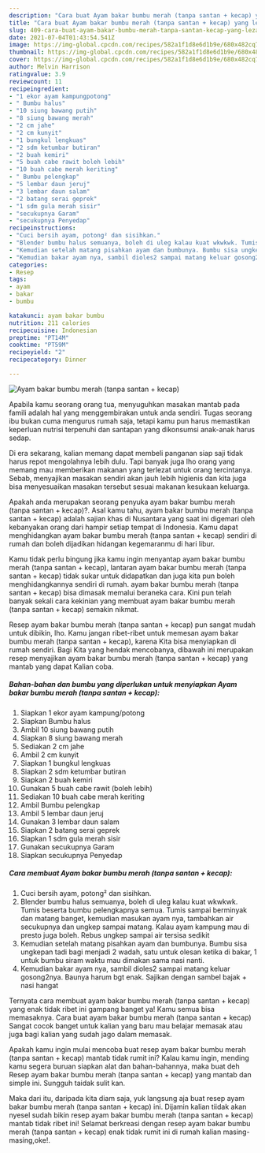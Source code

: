 ```yaml
---
description: "Cara buat Ayam bakar bumbu merah (tanpa santan + kecap) yang lezat Untuk Jualan"
title: "Cara buat Ayam bakar bumbu merah (tanpa santan + kecap) yang lezat Untuk Jualan"
slug: 409-cara-buat-ayam-bakar-bumbu-merah-tanpa-santan-kecap-yang-lezat-untuk-jualan
date: 2021-07-04T01:43:54.541Z
image: https://img-global.cpcdn.com/recipes/582a1f1d8e6d1b9e/680x482cq70/ayam-bakar-bumbu-merah-tanpa-santan-kecap-foto-resep-utama.jpg
thumbnail: https://img-global.cpcdn.com/recipes/582a1f1d8e6d1b9e/680x482cq70/ayam-bakar-bumbu-merah-tanpa-santan-kecap-foto-resep-utama.jpg
cover: https://img-global.cpcdn.com/recipes/582a1f1d8e6d1b9e/680x482cq70/ayam-bakar-bumbu-merah-tanpa-santan-kecap-foto-resep-utama.jpg
author: Melvin Harrison
ratingvalue: 3.9
reviewcount: 11
recipeingredient:
- "1 ekor ayam kampungpotong"
- " Bumbu halus"
- "10 siung bawang putih"
- "8 siung bawang merah"
- "2 cm jahe"
- "2 cm kunyit"
- "1 bungkul lengkuas"
- "2 sdm ketumbar butiran"
- "2 buah kemiri"
- "5 buah cabe rawit boleh lebih"
- "10 buah cabe merah keriting"
- " Bumbu pelengkap"
- "5 lembar daun jeruj"
- "3 lembar daun salam"
- "2 batang serai geprek"
- "1 sdm gula merah sisir"
- "secukupnya Garam"
- "secukupnya Penyedap"
recipeinstructions:
- "Cuci bersih ayam, potong² dan sisihkan."
- "Blender bumbu halus semuanya, boleh di uleg kalau kuat wkwkwk. Tumis beserta bumbu pelengkapnya semua. Tumis sampai berminyak dan matang banget, kemudian masukan ayam nya, tambahkan air secukupnya dan ungkep sampai matang. Kalau ayam kampung mau di presto juga boleh. Rebus ungkep sampai air tersisa sedikit"
- "Kemudian setelah matang pisahkan ayam dan bumbunya. Bumbu sisa ungkepan tadi bagi menjadi 2 wadah, satu untuk olesan ketika di bakar, 1 untuk bumbu siram waktu mau dimakan sama nasi nanti."
- "Kemudian bakar ayam nya, sambil dioles2 sampai matang keluar gosong2nya. Baunya harum bgt enak. Sajikan dengan sambel bajak + nasi hangat"
categories:
- Resep
tags:
- ayam
- bakar
- bumbu

katakunci: ayam bakar bumbu 
nutrition: 211 calories
recipecuisine: Indonesian
preptime: "PT14M"
cooktime: "PT59M"
recipeyield: "2"
recipecategory: Dinner

---
```



![Ayam bakar bumbu merah (tanpa santan + kecap)](https://img-global.cpcdn.com/recipes/582a1f1d8e6d1b9e/680x482cq70/ayam-bakar-bumbu-merah-tanpa-santan-kecap-foto-resep-utama.jpg)

Apabila kamu seorang orang tua, menyuguhkan masakan mantab pada famili adalah hal yang menggembirakan untuk anda sendiri. Tugas seorang ibu bukan cuma mengurus rumah saja, tetapi kamu pun harus memastikan keperluan nutrisi terpenuhi dan santapan yang dikonsumsi anak-anak harus sedap.

Di era  sekarang, kalian memang dapat membeli panganan siap saji tidak harus repot mengolahnya lebih dulu. Tapi banyak juga lho orang yang memang mau memberikan makanan yang terlezat untuk orang tercintanya. Sebab, menyajikan masakan sendiri akan jauh lebih higienis dan kita juga bisa menyesuaikan masakan tersebut sesuai makanan kesukaan keluarga. 



Apakah anda merupakan seorang penyuka ayam bakar bumbu merah (tanpa santan + kecap)?. Asal kamu tahu, ayam bakar bumbu merah (tanpa santan + kecap) adalah sajian khas di Nusantara yang saat ini digemari oleh kebanyakan orang dari hampir setiap tempat di Indonesia. Kamu dapat menghidangkan ayam bakar bumbu merah (tanpa santan + kecap) sendiri di rumah dan boleh dijadikan hidangan kegemaranmu di hari libur.

Kamu tidak perlu bingung jika kamu ingin menyantap ayam bakar bumbu merah (tanpa santan + kecap), lantaran ayam bakar bumbu merah (tanpa santan + kecap) tidak sukar untuk didapatkan dan juga kita pun boleh menghidangkannya sendiri di rumah. ayam bakar bumbu merah (tanpa santan + kecap) bisa dimasak memalui beraneka cara. Kini pun telah banyak sekali cara kekinian yang membuat ayam bakar bumbu merah (tanpa santan + kecap) semakin nikmat.

Resep ayam bakar bumbu merah (tanpa santan + kecap) pun sangat mudah untuk dibikin, lho. Kamu jangan ribet-ribet untuk memesan ayam bakar bumbu merah (tanpa santan + kecap), karena Kita bisa menyiapkan di rumah sendiri. Bagi Kita yang hendak mencobanya, dibawah ini merupakan resep menyajikan ayam bakar bumbu merah (tanpa santan + kecap) yang mantab yang dapat Kalian coba.

<!--inarticleads1-->

##### Bahan-bahan dan bumbu yang diperlukan untuk menyiapkan Ayam bakar bumbu merah (tanpa santan + kecap):

1. Siapkan 1 ekor ayam kampung/potong
1. Siapkan  Bumbu halus
1. Ambil 10 siung bawang putih
1. Siapkan 8 siung bawang merah
1. Sediakan 2 cm jahe
1. Ambil 2 cm kunyit
1. Siapkan 1 bungkul lengkuas
1. Siapkan 2 sdm ketumbar butiran
1. Siapkan 2 buah kemiri
1. Gunakan 5 buah cabe rawit (boleh lebih)
1. Sediakan 10 buah cabe merah keriting
1. Ambil  Bumbu pelengkap
1. Ambil 5 lembar daun jeruj
1. Gunakan 3 lembar daun salam
1. Siapkan 2 batang serai geprek
1. Siapkan 1 sdm gula merah sisir
1. Gunakan secukupnya Garam
1. Siapkan secukupnya Penyedap




<!--inarticleads2-->

##### Cara membuat Ayam bakar bumbu merah (tanpa santan + kecap):

1. Cuci bersih ayam, potong² dan sisihkan.
1. Blender bumbu halus semuanya, boleh di uleg kalau kuat wkwkwk. Tumis beserta bumbu pelengkapnya semua. Tumis sampai berminyak dan matang banget, kemudian masukan ayam nya, tambahkan air secukupnya dan ungkep sampai matang. Kalau ayam kampung mau di presto juga boleh. Rebus ungkep sampai air tersisa sedikit
1. Kemudian setelah matang pisahkan ayam dan bumbunya. Bumbu sisa ungkepan tadi bagi menjadi 2 wadah, satu untuk olesan ketika di bakar, 1 untuk bumbu siram waktu mau dimakan sama nasi nanti.
1. Kemudian bakar ayam nya, sambil dioles2 sampai matang keluar gosong2nya. Baunya harum bgt enak. Sajikan dengan sambel bajak + nasi hangat




Ternyata cara membuat ayam bakar bumbu merah (tanpa santan + kecap) yang enak tidak ribet ini gampang banget ya! Kamu semua bisa memasaknya. Cara buat ayam bakar bumbu merah (tanpa santan + kecap) Sangat cocok banget untuk kalian yang baru mau belajar memasak atau juga bagi kalian yang sudah jago dalam memasak.

Apakah kamu ingin mulai mencoba buat resep ayam bakar bumbu merah (tanpa santan + kecap) mantab tidak rumit ini? Kalau kamu ingin, mending kamu segera buruan siapkan alat dan bahan-bahannya, maka buat deh Resep ayam bakar bumbu merah (tanpa santan + kecap) yang mantab dan simple ini. Sungguh taidak sulit kan. 

Maka dari itu, daripada kita diam saja, yuk langsung aja buat resep ayam bakar bumbu merah (tanpa santan + kecap) ini. Dijamin kalian tiidak akan nyesel sudah bikin resep ayam bakar bumbu merah (tanpa santan + kecap) mantab tidak ribet ini! Selamat berkreasi dengan resep ayam bakar bumbu merah (tanpa santan + kecap) enak tidak rumit ini di rumah kalian masing-masing,oke!.

